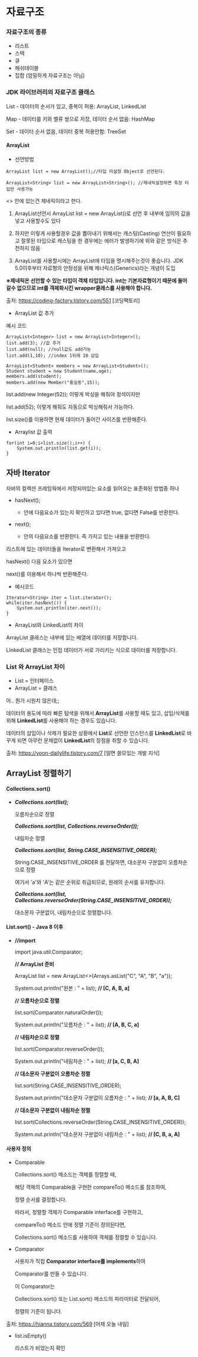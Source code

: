 # 자료구조

### 자료구조의 종류

- 리스트
- 스택
- 큐
- 해쉬테이블
- 집합 (엄밀하게 자료구조는 아님)



### JDK 라이브러리의 자료구조 클래스

List - 데이터의 순서가 있고, 중복이 허용: ArrayList, LinkedList

Map - 데이터를 키와 벨류 쌍으로 저장, 데이터 순서 없음: HashMap

Set - 데이터 순서 없음, 데이터 중복 허용안함: TreeSet



#### ArrayList

- 선언방법

```
ArrayList list = new ArrayList();//타입 미설정 Object로 선언된다.
```

```
ArrayList<String> list = new ArrayList<String>(); //제네릭설정하면 특정 타입만 사용가능
```

<> 안에 있는건 제네릭이라고 한다.

1. ArrayList선언시 ArrayList list = new ArrayList()로 선언 후 내부에 임의의 값을 넣고 사용할수도 있다

2. 하지만 이렇게 사용할경우 값을 뽑아내기 위해서는 캐스팅(Casting) 연산이 필요하고 잘못된 타입으로 캐스팅을 한 경우에는 에러가 발생하기에 위와 같은 방식은 추천하지 않음

3. ArrayList를 사용할시에는 ArrayList에 타입을 명시해주는것이 좋습니다. JDK 5.0이후부터 자료형의 안정성을 위해 제너릭스(Generics)라는 개념이 도입

__※제네릭은 선언할 수 있는 타입이 객체 타입입니다. int는 기본자료형이기 때문에 들어갈수 없으므로 int를 객체화시킨 wrapper클래스를 사용해야 합니다.__

출처: https://coding-factory.tistory.com/551 [코딩팩토리]

- ArrayList 값 추가

예시 코드

```
ArrayList<Integer> list = new ArrayList<Integer>();
list.add(3); //값 추가
list.add(null); //null값도 add가능
list.add(1,10); //index 1뒤에 10 삽입

ArrayList<Student> members = new ArrayList<Student>();
Student student = new Student(name,age);
members.add(student);
members.add(new Member("홍길동",15));
```





list.add(new Integer(52)); 이렇게 박싱을 해줘야 정석이지만

list.add(52); 이렇게 해줘도 자동으로 박싱해줘서 가능하다.

list.size()를 이용하면 현재 데이터가 들어간 사이즈를 반환해준다.



- Arraylist 값 출력

```
for(int i=0;i<list.size();i++) {
	System.out.println(list.get(i));
}
```



## 자바 Iterator

자바의 컬렉션 프레임웍에서 저장되어있는 요소를 읽어오는 표준화된 방법중 하나

- hasNext();
  - 안에 다음요소가 있는지 확인하고 있다면 true, 없다면 False를 반환한다. 

- next();
  - 안의 다음요소를 반환한다. 즉 가지고 있는 내용을 반환한다.



리스트에 있는 데이터들을  Iterator로 변환해서 가져오고

hasNext() 다음 요소가 있으면 

next()를 이용해서 하나씩 반환해준다. 

- 예시코드

```
Iterator<String> iter = list.iterator();
while(iter.hasNext()) {
	System.out.println(iter.next());
}
```





- ArrayList와 LinkedList의 차이

ArrayList 클래스는 내부에 있는 배열에 데이터를 저장합니다. 

LInkedList 클래스는 인접 데이터가 서로 가리키는 식으로 데이터를 저장합니다.



### List 와 ArrayList 차이

- List = 인터페이스
- ArrayList = 클래스

아.. 뭔가 시원치 않은데;; 

데이터의 용도에 따라 빠른 탐색을 위해서 **ArrayList**를 사용할 때도 있고, 삽입/삭제를 위해 **LinkedList**를 사용해야 하는 경우도 있습니다.

데이터의 삽입이나 삭제가 필요한 상황에서 **List**로 선언한 인스턴스를 **LinkedList**로 바꾸게 되면 아무런 문제없이 **LinkedList**의 장점을 취할 수 있습니다.

출처: https://yoon-dailylife.tistory.com/7 [알면 쓸모있는 개발 지식]



## ArrayList 정렬하기

#### Collections.sort()

- ***Collections.sort(list);***

  오름차순으로 정렬

   

  ***Collections.sort(list, Collections.reverseOrder());***

  내림차순 정렬

   

  ***Collections.sort(list, String.CASE_INSENSITIVE_ORDER);***

  String.CASE_INSENSITIVE_ORDER 를 전달하면, 대소문자 구분없이 오름차순으로 정렬

  여기서 'a'와 'A'는 같은 순위로 취급되므로, 원래의 순서를 유지합니다.

   

  ***Collections.sort(list, Collections.reverseOrder(String.CASE_INSENSITIVE_ORDER));***

  대소문자 구분없이, 내림차순으로 정렬합니다.

  




#### List.sort() - Java 8 이후

- **//import**

  import java.util.Comparator;

  **// ArrayList 준비**

  ArrayList<String> list = new ArrayList<>(Arrays.asList("C", "A", "B", "a"));

  System.out.println("원본 : " + list); **// [C, A, B, a]**

  **// 오름차순으로 정렬**

  list.sort(Comparator.naturalOrder());

  System.out.println("오름차순 : " + list); **// [A, B, C, a]**

  **// 내림차순으로 정렬**

  list.sort(Comparator.reverseOrder());

  System.out.println("내림차순 : " + list); **// [a, C, B, A]**

  **// 대소문자 구분없이 오름차순 정렬**

  list.sort(String.CASE_INSENSITIVE_ORDER);

  System.out.println("대소문자 구분없이 오름차순 : " + list); **// [a, A, B, C]**

  **// 대소문자 구분없이 내림차순 정렬**

  list.sort(Collections.reverseOrder(String.CASE_INSENSITIVE_ORDER));

  System.out.println("대소문자 구분없이 내림차순 : " + list); **// [C, B, a, A]**

  

#### 사용자 정의

- Comparable

  Collections.sort() 메소드는 객체를 정렬할 때,

  해당 객체의 Comparable을 구현한 compareTo() 메소드를 참조하여,

  정렬 순서를 결정합니다.

  따라서, 정렬할 객체가 Comparable interface를 구현하고,

  compareTo() 메소드 안에 정렬 기준이 정의된다면,

  Collections.sort() 메소드를 사용하여 객체를 정렬할 수 있습니다.

  

- Comparator

  사용자가 직접 **Comparator interface를 implements**하여

  Comparator를 만들 수 있습니다.

  이 Comparator는 

  Collections.sort() 또는 List.sort() 메소드의 파라미터로 전달되어,

  정렬의 기준이 됩니다.




출처: https://hianna.tistory.com/569 [어제 오늘 내일]





- list.isEmpty()

  리스트가 비었는지 확인